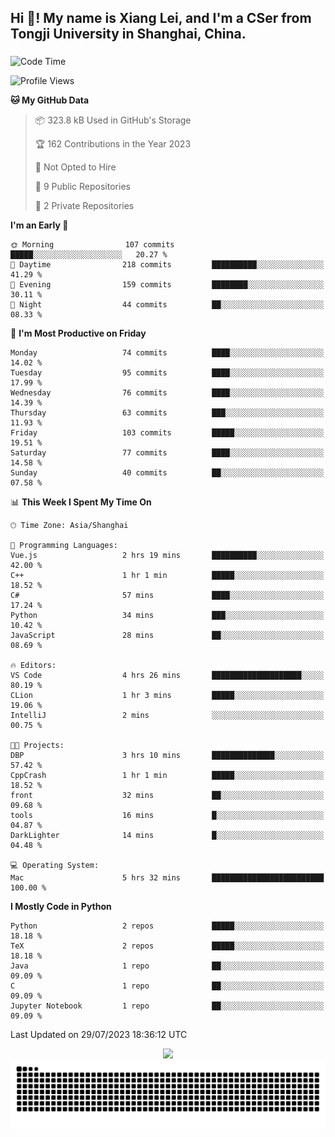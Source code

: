 <h2 align="left">Hi 👋! My name is Xiang Lei, and I'm a CSer from Tongji University in Shanghai, China.</h2>

###

<!--START_SECTION:waka-->
![Code Time](http://img.shields.io/badge/Code%20Time-92%20hrs%202%20mins-blue)

![Profile Views](http://img.shields.io/badge/Profile%20Views-218-blue)

**🐱 My GitHub Data** 

> 📦 323.8 kB Used in GitHub's Storage 
 > 
> 🏆 162 Contributions in the Year 2023
 > 
> 🚫 Not Opted to Hire
 > 
> 📜 9 Public Repositories 
 > 
> 🔑 2 Private Repositories 
 > 
**I'm an Early 🐤** 

```text
🌞 Morning                107 commits         █████░░░░░░░░░░░░░░░░░░░░   20.27 % 
🌆 Daytime                218 commits         ██████████░░░░░░░░░░░░░░░   41.29 % 
🌃 Evening                159 commits         ████████░░░░░░░░░░░░░░░░░   30.11 % 
🌙 Night                  44 commits          ██░░░░░░░░░░░░░░░░░░░░░░░   08.33 % 
```
📅 **I'm Most Productive on Friday** 

```text
Monday                   74 commits          ████░░░░░░░░░░░░░░░░░░░░░   14.02 % 
Tuesday                  95 commits          ████░░░░░░░░░░░░░░░░░░░░░   17.99 % 
Wednesday                76 commits          ████░░░░░░░░░░░░░░░░░░░░░   14.39 % 
Thursday                 63 commits          ███░░░░░░░░░░░░░░░░░░░░░░   11.93 % 
Friday                   103 commits         █████░░░░░░░░░░░░░░░░░░░░   19.51 % 
Saturday                 77 commits          ████░░░░░░░░░░░░░░░░░░░░░   14.58 % 
Sunday                   40 commits          ██░░░░░░░░░░░░░░░░░░░░░░░   07.58 % 
```


📊 **This Week I Spent My Time On** 

```text
🕑︎ Time Zone: Asia/Shanghai

💬 Programming Languages: 
Vue.js                   2 hrs 19 mins       ██████████░░░░░░░░░░░░░░░   42.00 % 
C++                      1 hr 1 min          █████░░░░░░░░░░░░░░░░░░░░   18.52 % 
C#                       57 mins             ████░░░░░░░░░░░░░░░░░░░░░   17.24 % 
Python                   34 mins             ███░░░░░░░░░░░░░░░░░░░░░░   10.42 % 
JavaScript               28 mins             ██░░░░░░░░░░░░░░░░░░░░░░░   08.69 % 

🔥 Editors: 
VS Code                  4 hrs 26 mins       ████████████████████░░░░░   80.19 % 
CLion                    1 hr 3 mins         █████░░░░░░░░░░░░░░░░░░░░   19.06 % 
IntelliJ                 2 mins              ░░░░░░░░░░░░░░░░░░░░░░░░░   00.75 % 

🐱‍💻 Projects: 
DBP                      3 hrs 10 mins       ██████████████░░░░░░░░░░░   57.42 % 
CppCrash                 1 hr 1 min          █████░░░░░░░░░░░░░░░░░░░░   18.52 % 
front                    32 mins             ██░░░░░░░░░░░░░░░░░░░░░░░   09.68 % 
tools                    16 mins             █░░░░░░░░░░░░░░░░░░░░░░░░   04.87 % 
DarkLighter              14 mins             █░░░░░░░░░░░░░░░░░░░░░░░░   04.48 % 

💻 Operating System: 
Mac                      5 hrs 32 mins       █████████████████████████   100.00 % 
```

**I Mostly Code in Python** 

```text
Python                   2 repos             █████░░░░░░░░░░░░░░░░░░░░   18.18 % 
TeX                      2 repos             █████░░░░░░░░░░░░░░░░░░░░   18.18 % 
Java                     1 repo              ██░░░░░░░░░░░░░░░░░░░░░░░   09.09 % 
C                        1 repo              ██░░░░░░░░░░░░░░░░░░░░░░░   09.09 % 
Jupyter Notebook         1 repo              ██░░░░░░░░░░░░░░░░░░░░░░░   09.09 % 
```




 Last Updated on 29/07/2023 18:36:12 UTC
<!--END_SECTION:waka-->

<div align="center">
  <img src="https://github-readme-stats.vercel.app/api?username=Lei00764&show_icons=true&theme=radical" />
 </div>

 <div align="center">

<picture>
  <source media="(prefers-color-scheme: dark)" srcset="https://raw.githubusercontent.com/Lei00764/Lei00764/output/github-contribution-grid-snake-dark.svg">
  <source media="(prefers-color-scheme: light)" srcset="https://raw.githubusercontent.com/Lei00764/Lei00764/output/github-contribution-grid-snake.svg">
  <img alt="github contribution grid snake animation" src="https://raw.githubusercontent.com/Lei00764/Lei00764/output/github-contribution-grid-snake.svg">
</picture>

</div>




